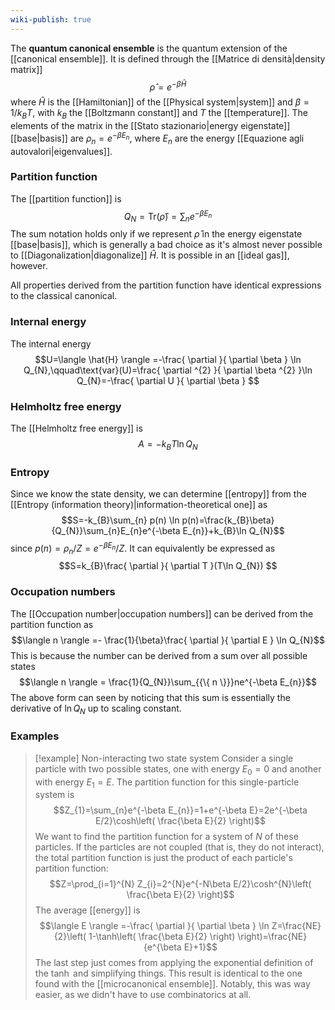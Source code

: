 ```yaml
---
wiki-publish: true
---
```

The **quantum canonical ensemble** is the quantum extension of the [[canonical ensemble]]. It is defined through the [[Matrice di densità|density matrix]]
$$\hat{\rho}=e^{-\beta \hat{H}}$$
where $\hat{H}$ is the [[Hamiltonian]] of the [[Physical system|system]] and $\beta=1/k_{B}T$, with $k_{B}$ the [[Boltzmann constant]] and $T$ the [[temperature]]. The elements of the matrix in the [[Stato stazionario|energy eigenstate]] [[base|basis]] are $\rho_{n}=e^{-\beta E_{n}}$, where $E_{n}$ are the energy [[Equazione agli autovalori|eigenvalues]].
### Partition function
The [[partition function]] is
$$Q_{N}=\text{Tr}(\hat{\rho})=\sum_{n}e^{-\beta E_{n}}$$
The sum notation holds only if we represent $\hat{\rho}$ in the energy eigenstate [[base|basis]], which is generally a bad choice as it's almost never possible to [[Diagonalization|diagonalize]] $\hat{H}$. It is possible in an [[ideal gas]], however.

All properties derived from the partition function have identical expressions to the classical canonical.
### Internal energy
The internal energy
$$U=\langle \hat{H} \rangle =-\frac{ \partial  }{ \partial \beta } \ln Q_{N},\qquad\text{var}(U)=\frac{ \partial ^{2} }{ \partial \beta ^{2} }\ln Q_{N}=-\frac{ \partial U  }{ \partial \beta } $$
### Helmholtz free energy
The [[Helmholtz free energy]] is
$$A=-k_{B}T\ln Q_{N}$$
### Entropy
Since we know the state density, we can determine [[entropy]] from the [[Entropy (information theory)|information-theoretical one]] as
$$S=-k_{B}\sum_{n} p(n) \ln p(n)=\frac{k_{B}\beta}{Q_{N}}\sum_{n}E_{n}e^{-\beta E_{n}}+k_{B}\ln Q_{N}$$
since $p(n)=\rho_{n}/Z=e^{-\beta E_{n}}/Z$. It can equivalently be expressed as
$$S=k_{B}\frac{ \partial  }{ \partial T }(T\ln Q_{N}) $$
### Occupation numbers
The [[Occupation number|occupation numbers]] can be derived from the partition function as
$$\langle n \rangle =- \frac{1}{\beta}\frac{ \partial  }{ \partial E } \ln Q_{N}$$
This is because the number can be derived from a sum over all possible states
$$\langle n \rangle = \frac{1}{Q_{N}}\sum_{{\{ n \}}}ne^{-\beta E_{n}}$$
The above form can seen by noticing that this sum is essentially the derivative of $\ln Q_{N}$ up to scaling constant.
### Examples
> [!example] Non-interacting two state system
> Consider a single particle with two possible states, one with energy $E_{0}=0$ and another with energy $E_{1}=E$. The partition function for this single-particle system is
> $$Z_{1}=\sum_{n}e^{-\beta E_{n}}=1+e^{-\beta E}=2e^{-\beta E/2}\cosh\left( \frac{\beta E}{2} \right)$$
> We want to find the partition function for a system of $N$ of these particles. If the particles are not coupled (that is, they do not interact), the total partition function is just the product of each particle's partition function:
> $$Z=\prod_{i=1}^{N} Z_{i}=2^{N}e^{-N\beta E/2}\cosh^{N}\left( \frac{\beta E}{2} \right)$$
> The average [[energy]] is
> $$\langle E \rangle =-\frac{ \partial  }{ \partial \beta } \ln Z=\frac{NE}{2}\left( 1-\tanh\left( \frac{\beta E}{2} \right) \right)=\frac{NE}{e^{\beta E}+1}$$
> The last step just comes from applying the exponential definition of the $\tanh$ and simplifying things. This result is identical to the one found with the [[microcanonical ensemble]]. Notably, this was way easier, as we didn't have to use combinatorics at all.

